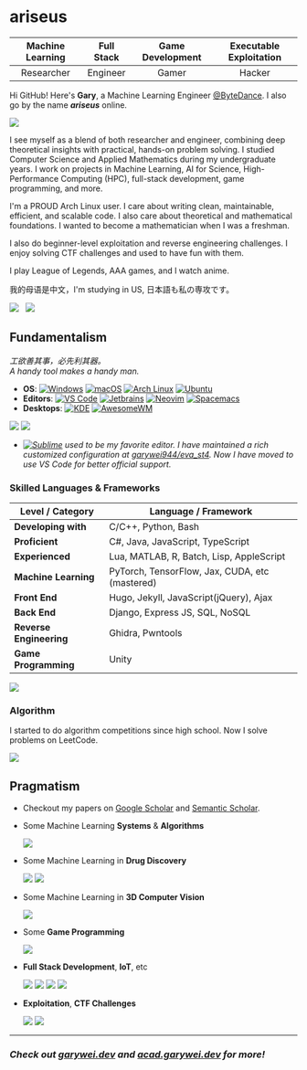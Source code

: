 # ariseus

| Machine Learning | Full Stack | Game Development | Executable Exploitation |
| :--------------: | :--------: | :--------------: | :---------------------: |
|    Researcher    |  Engineer  |      Gamer       |         Hacker          |

Hi GitHub! Here's **Gary**, a Machine Learning Engineer [@ByteDance](https://www.bytedance.com/).
I also go by the name ***ariseus*** online.

[![](https://github-profile-summary-cards.vercel.app/api/cards/profile-details?username=garywei944&theme=tokyonight)](https://github.com/garywei944)

I see myself as a blend of both researcher and engineer, combining deep theoretical insights with practical, hands-on problem solving.
I studied Computer Science and Applied Mathematics during my undergraduate years.
I work on projects in Machine Learning, AI for Science, High-Performance Computing (HPC), full-stack development, game programming, and more.

<!-- I graduated from Cornell University with a degree in Computer Science.
My research focuses on the intersection of machine learning systems, theory, and AI-driven scientific advancements, where I combine my mathematical and engineering skills to develop innovative solutions.
I worked in the [Cornell Relax ML Lab](https://relax-ml.cs.cornell.edu/) under [Prof. Chris De Sa](https://www.cs.cornell.edu/~cdesa/), focusing on efficient machine learning algorithms and systems.
Our research, grounded in strong mathematical principles, aimed to accelerate large-scale, high-performance machine learning systems that are efficient, parallel, and distributed in real-world environments.
Additionally, I collaborated with talented Ph.D. students on AI-driven molecule generation.
Prior to that, I worked at the [UMass BioNLP lab](https://bio-nlp.org/) on applied medical NLP projects. -->

I'm a PROUD Arch Linux user.
I care about writing clean, maintainable, efficient, and scalable code.
I also care about theoretical and mathematical foundations.
I wanted to become a mathematician when I was a freshman.

I also do beginner-level exploitation and reverse engineering challenges.
I enjoy solving CTF challenges and used to have fun with them.

I play League of Legends, AAA games, and I watch anime.

我的母语是中文，I'm studying in US, 日本語も私の専攻です。


[![](https://github-readme-stats.vercel.app/api?username=garywei944&show_icons=true&theme=tokyonight&layout=compact&show=reviews,discussions_started,discussions_answered,prs_merged,prs_merged_percentage)](https://github.com/garywei944)
&nbsp;
[![](https://github-readme-stats.vercel.app/api/top-langs/?username=garywei944&theme=tokyonight&layout=pie&hide=jupyter%20notebook,HTML,CSS,SCSS)](https://wakatime.com/@garywei944)

## Fundamentalism

*工欲善其事，必先利其器。<br>
A handy tool makes a handy man.*

- **OS**:
  [![Windows](https://img.shields.io/badge/Windows-11-66ccff?logo=windows&logoColor=white)](https://github.com/garywei944/eva_windows)
  [![macOS](https://img.shields.io/badge/macOS-Sonoma-66ffcc?logo=apple&logoColor=white)](https://www.apple.com/macos/big-sur/)
  [![Arch Linux](https://img.shields.io/badge/Arch%20Linux-latest-cc66ff?logo=arch%20linux&logoColor=white)](https://github.com/garywei944/eva_arch)
  [![Ubuntu](https://img.shields.io/badge/Ubuntu-24.04-ccff66?logo=ubuntu&logoColor=white)](https://github.com/garywei944/eva_ubuntu)
- **Editors**:
  [![VS Code](https://img.shields.io/badge/VS-Code-ff66cc?logo=visual%20studio%20code&logoColor=white)](https://code.visualstudio.com/)
  [![Jetbrains](https://img.shields.io/badge/Jetbrains-IDE-ffcc66?logo=jetbrains&logoColor=white)](https://www.jetbrains.com/products/)
  [![Neovim](https://img.shields.io/badge/vim-Neovim-264653?logo=neovim&logoColor=white)](https://github.com/garywei944/eva_arch/tree/main/.config/nvim)
  [![Spacemacs](https://img.shields.io/badge/Spacemacs-evil-e76f51?logo=spacemacs&logoColor=white)](https://github.com/garywei944/.spacemacs.d)
- **Desktops**:
  [![KDE](https://img.shields.io/badge/KDE-Plasma%206-2a9d8f?logo=kde&logoColor=white)](https://github.com/garywei944/eva_arch)
  [![AwesomeWM](https://img.shields.io/badge/WM-AwesomeWM-f4a261?logo=awesomewm&logoColor=white)](https://github.com/garywei944/eva_arch/tree/main/.config/awesome)

[![](https://github-readme-stats.vercel.app/api/pin/?username=garywei944&repo=eva_arch&theme=tokyonight&description_lines_count=2)](https://github.com/garywei944/eva_arch)
[![](https://github-readme-stats.vercel.app/api/pin/?username=garywei944&repo=evaon&theme=tokyonight&description_lines_count=2)](https://github.com/garywei944/evaon)

- *[![Sublime](https://img.shields.io/badge/Sublime%20Text-4-ff66cc?logo=sublime%20text&logoColor=white)](https://github.com/garywei944/eva_st4)
  used to be my favorite editor. I have maintained a rich customized
  configuration at [garywei944/eva_st4](https://github.com/garywei944/eva_st4).
  Now I have moved to use VS Code for better official support.*

### Skilled Languages & Frameworks

| Level / Category        | Language / Framework                           |
| ----------------------- | ---------------------------------------------- |
| **Developing with**     | C/C++, Python, Bash                            |
| **Proficient**          | C#, Java, JavaScript, TypeScript               |
| **Experienced**         | Lua, MATLAB, R, Batch, Lisp, AppleScript       |
| **Machine Learning**    | PyTorch, TensorFlow, Jax, CUDA, etc (mastered) |
| **Front End**           | Hugo, Jekyll, JavaScript(jQuery), Ajax         |
| **Back End**            | Django, Express JS, SQL, NoSQL                 |
| **Reverse Engineering** | Ghidra, Pwntools                               |
| **Game Programming**    | Unity                                          |

[![](https://github-readme-stats.vercel.app/api/wakatime?username=garywei944&theme=tokyonight&layout=compact)](https://wakatime.com/@garywei944)

### Algorithm

I started to do algorithm competitions since high school. Now I solve problems
on LeetCode.

[![](https://github-readme-stats.vercel.app/api/pin/?username=garywei944&repo=LeetCode&theme=tokyonight&description_lines_count=2)](https://github.com/garywei944/LeetCode)
<!-- [![](https://github-readme-stats.vercel.app/api/pin/?username=garywei944&repo=aris_vijos&theme=tokyonight&description_lines_count=2)](https://github.com/garywei944/aris_vijos) -->
<!-- [![](https://github-readme-stats.vercel.app/api/pin/?username=garywei944&repo=aris_iac&theme=tokyonight&description_lines_count=2)](https://github.com/garywei944/aris_iac) -->

## Pragmatism

- Checkout my papers on [Google Scholar](https://scholar.google.com/citations?user=WSe_T1EAAAAJ) and [Semantic Scholar](https://www.semanticscholar.org/author/Guanghao-Wei/2249534497).

- Some Machine Learning **Systems** & **Algorithms**

  [![](https://github-readme-stats.vercel.app/api/pin/?username=garywei944&repo=grab-sampler&theme=tokyonight&description_lines_count=2)](https://github.com/garywei944/grab-sampler)

- Some Machine Learning in **Drug Discovery**

  [![](https://github-readme-stats.vercel.app/api/pin/?username=garywei944&repo=ChemFlow&theme=tokyonight&description_lines_count=2)](https://github.com/garywei944/ChemFlow)
  [![](https://github-readme-stats.vercel.app/api/pin/?username=garywei944&repo=FMol&theme=tokyonight&description_lines_count=2)](https://github.com/garywei944/FMol)
  <!-- [![](https://github-readme-stats.vercel.app/api/pin/?username=garywei944&repo=aris_kaggle_lish-moa&theme=tokyonight&description_lines_count=2)](https://github.com/garywei944/aris_kaggle_lish-moa) -->

- Some Machine Learning in **3D Computer Vision**

  [![](https://github-readme-stats.vercel.app/api/pin/?username=garywei944&repo=KPConv-PyTorch-ShapeNet-Part&theme=tokyonight&description_lines_count=2)](https://github.com/garywei944/KPConv-PyTorch-ShapeNet-Part)

- Some **Game Programming**

  [![](https://github-readme-stats.vercel.app/api/pin/?username=garywei944&repo=Untitled-Tower-Defense&theme=tokyonight&description_lines_count=2)](https://github.com/garywei944/Untitled-Tower-Defense)

- **Full Stack Development**, **IoT**, etc

  [![](https://github-readme-stats.vercel.app/api/pin/?username=garywei944&repo=garywei.dev&theme=tokyonight&description_lines_count=2)](https://github.com/garywei944/garywei.dev)
  [![](https://github-readme-stats.vercel.app/api/pin/?username=garywei944&repo=acad.garywei.dev&theme=tokyonight&description_lines_count=2)](https://github.com/garywei944/acad.garywei.dev)
  [![](https://github-readme-stats.vercel.app/api/pin/?username=garywei944&repo=Reconnect-Unihack21_Devil_Otter&theme=tokyonight&description_lines_count=2)](https://github.com/garywei944/Reconnect-Unihack21_Devil_Otter)
  [![](https://github-readme-stats.vercel.app/api/pin/?username=garywei944&repo=CG3-Blog-Platform&theme=tokyonight&description_lines_count=2)](https://github.com/garywei944/CG3-Blog-Platform)

- **Exploitation**, **CTF Challenges**

  [![](https://github-readme-stats.vercel.app/api/pin/?username=garywei944&repo=umass_ctf_2022&theme=tokyonight&description_lines_count=2)](https://github.com/garywei944/umass_ctf_2022)
  [![](https://github-readme-stats.vercel.app/api/pin/?username=garywei944&repo=reverse_shell_x86-64&theme=tokyonight&description_lines_count=2)](https://github.com/garywei944/reverse_shell_x86-64)

---

### ***Check out [garywei.dev](https://www.garywei.dev) and [acad.garywei.dev](https://acad.garywei.dev) for more!***
